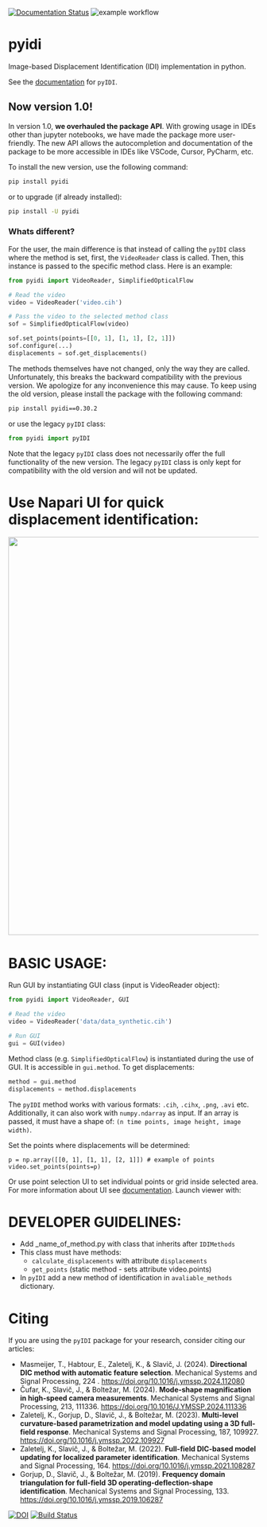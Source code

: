 [![Documentation Status](https://readthedocs.org/projects/pyidi/badge/?version=latest)](https://pyidi.readthedocs.io/en/latest/?badge=latest)
![example workflow](https://github.com/ladisk/pyidi/actions/workflows/python_package_testing.yaml/badge.svg)

# pyidi
Image-based Displacement Identification (IDI) implementation in python.

See the [documentation](https://pyidi.readthedocs.io/en/latest/index.html) for `pyIDI`.

## Now version 1.0!

In version 1.0, **we overhauled the package API**. With growing usage in IDEs other than
jupyter notebooks, we have made the package more user-friendly. The new API allows the
autocompletion and documentation of the package to be more accessible in IDEs like
VSCode, Cursor, PyCharm, etc.

To install the new version, use the following command:

```bash
pip install pyidi
```
or to upgrade (if already installed):
```bash
pip install -U pyidi
```

### Whats different?

For the user, the main difference is that instead of calling the `pyIDI` class where the
method is set, first, the `VideoReader` class is called. Then, this instance is passed
to the specific method class. Here is an example:

```python
from pyidi import VideoReader, SimplifiedOpticalFlow

# Read the video
video = VideoReader('video.cih')

# Pass the video to the selected method class
sof = SimplifiedOpticalFlow(video)

sof.set_points(points=[[0, 1], [1, 1], [2, 1]])
sof.configure(...)
displacements = sof.get_displacements()
```

The methods themselves have not changed, only the way they are called. Unfortunately, this
breaks the backward compatibility with the previous version. We apologize for any
inconvenience this may cause. To keep using the old version, please install the package
with the following command:

```bash
pip install pyidi==0.30.2
```

or use the legacy `pyIDI` class:

```python
from pyidi import pyIDI
```

Note that the legacy `pyIDI` class does not necessarily offer the full functionality of the new version. 
The legacy `pyIDI` class is only kept for compatibility with the old version and will not be updated.


# Use Napari UI for quick displacement identification:
<img src="docs/source/quick_start/gifs/napari_full_sof.gif" width="800" />


# BASIC USAGE:
Run GUI by instantiating GUI class (input is VideoReader object):
```python
from pyidi import VideoReader, GUI

# Read the video
video = VideoReader('data/data_synthetic.cih')

# Run GUI
gui = GUI(video)
```

Method class (e.g. `SimplifiedOpticalFlow`) is instantiated during the use of GUI. It is accessible in `gui.method`. To get displacements:

```python
method = gui.method
displacements = method.displacements
```

The `pyIDI` method works with various formats: `.cih`, `.cihx`, `.png`, `.avi` etc. Additionally, it can also work with `numpy.ndarray` as input.
If an array is passed, it must have a shape of: ``(n time points, image height, image width)``.

Set the points where displacements will be determined:
```
p = np.array([[0, 1], [1, 1], [2, 1]]) # example of points
video.set_points(points=p)
```
Or use point selection UI to set individual points or grid inside selected area. For more information about UI see [documentation](https://pyidi.readthedocs.io/en/quick_start/napari.html). Launch viewer with:


# DEVELOPER GUIDELINES:
* Add _name_of_method.py with class that inherits after `IDIMethods`
* This class must have methods:
	* `calculate_displacements` with attribute `displacements`
	* `get_points` (static method - sets attribute video.points)
* In `pyIDI` add a new method of identification in `avaliable_methods` dictionary.

# Citing
If you are using the `pyIDI` package for your research, consider citing our articles:
- Masmeijer, T., Habtour, E., Zaletelj, K., & Slavič, J. (2024). **Directional DIC method with automatic feature selection**. Mechanical Systems and Signal Processing, 224 . https://doi.org/10.1016/j.ymssp.2024.112080
- Čufar, K., Slavič, J., & Boltežar, M. (2024). **Mode-shape magnification in high-speed camera measurements**. Mechanical Systems and Signal Processing, 213, 111336. https://doi.org/10.1016/J.YMSSP.2024.111336
- Zaletelj, K., Gorjup, D., Slavič, J., & Boltežar, M. (2023). **Multi-level curvature-based parametrization and model updating using a 3D full-field response**. Mechanical Systems and Signal Processing, 187, 109927. https://doi.org/10.1016/j.ymssp.2022.109927
- Zaletelj, K., Slavič, J., & Boltežar, M. (2022). **Full-field DIC-based model updating for localized parameter identification**. Mechanical Systems and Signal Processing, 164. https://doi.org/10.1016/j.ymssp.2021.108287
- Gorjup, D., Slavič, J., & Boltežar, M. (2019). **Frequency domain triangulation for full-field 3D operating-deflection-shape identification**. Mechanical Systems and Signal Processing, 133. https://doi.org/10.1016/j.ymssp.2019.106287

[![DOI](https://zenodo.org/badge/DOI/10.5281/zenodo.4017153.svg)](https://doi.org/10.5281/zenodo.4017153)
[![Build Status](https://travis-ci.com/ladisk/pyidi.svg?branch=master)](https://travis-ci.com/ladisk/pyidi)

